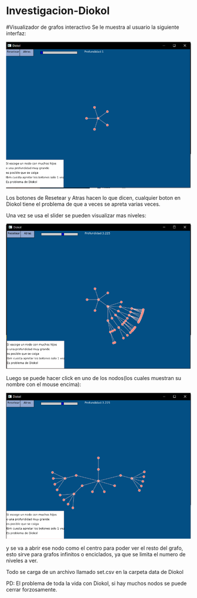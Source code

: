 # Investigacion-Diokol
#Visualizador de grafos interactivo
Se le muestra al usuario la siguiente interfaz:

![](Visualizador%20de%20Grafos%20interactivo/f1.PNG)

Los botones de Resetear y Atras hacen lo que dicen, cualquier boton en Diokol tiene el problema de que a veces se apreta varias veces.

Una vez se usa el slider se pueden visualizar mas niveles:

![](Visualizador%20de%20Grafos%20interactivo/f4.PNG)

Luego se puede hacer click en uno de los nodos(los cuales muestran su nombre con el mouse encima):

![](Visualizador%20de%20Grafos%20interactivo/fAbriendo.PNG)

y se va a abrir ese nodo como el centro para poder ver el resto del grafo, esto sirve para grafos infinitos o enciclados, ya que se limita el numero de niveles a ver.

Todo se carga de un archivo llamado set.csv en la carpeta data de Diokol

PD: El problema de toda la vida con Diokol, si hay muchos nodos se puede cerrar forzosamente.

